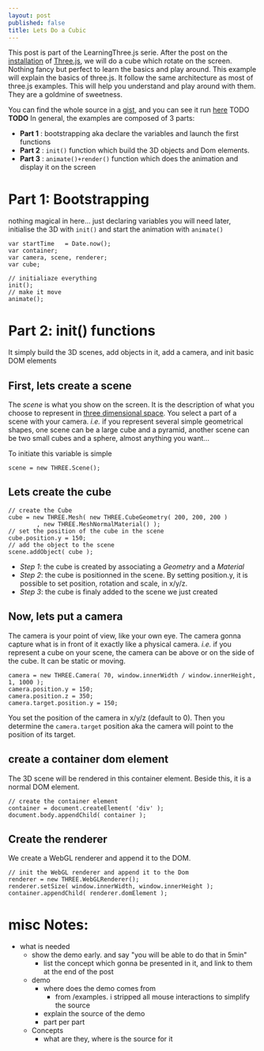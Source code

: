 ```yaml
---
layout: post
published: false
title: Lets Do a Cubic
---
```


This post is part of the LearningThree.js serie.
After the post
on the [installation](/blog/2011/07/15/learningthreejs-installation/)
of [Three.js](https://github.com/mrdoob/three.js/), we will do a
cube which rotate on the screen. Nothing fancy but perfect to learn
the basics and play around.
This example will explain the basics of three.js.
It follow the same architecture as most of three.js examples.
This will help you understand and play around with them.
They are a goldmine of sweetness.

You can find the whole source in a [gist](https://gist.github.com/1106726), and
you can see it run [here]() TODO **TODO**
In general, the examples are composed of 3 parts:

* **Part 1** : bootstrapping aka declare the variables and launch the first functions
* **Part 2** : ```init()``` function which build the 3D objects and Dom elements.
* **Part 3** : ```animate()+render()``` function which does the animation and display it on the screen

<!--more-->


# Part 1: Bootstrapping

nothing magical in here... just declaring variables you will need later, initialise
the 3D with ```init()``` and start the animation with ```animate()```

```
var startTime	= Date.now();
var container;
var camera, scene, renderer;
var cube;

// initialiaze everything
init();
// make it move
animate();
```

# Part 2: init() functions

It simply build the 3D scenes, add objects in it, add a camera, and init basic DOM elements

## First, lets create a scene

The *scene* is what you show on the screen.
It is the description of what you choose to represent in [three dimensional space](http://en.wikipedia.org/wiki/Three-dimensional_space).
You select a part of a scene with your camera. *i.e.* if you represent several simple
geometrical shapes, one scene can be a large cube and a pyramid, another scene can
be two small cubes and a sphere, almost anything you want...

To initiate this variable is simple

```
scene = new THREE.Scene();
```

## Lets create the cube

```
// create the Cube
cube = new THREE.Mesh( new THREE.CubeGeometry( 200, 200, 200 )
		, new THREE.MeshNormalMaterial() );
// set the position of the cube in the scene
cube.position.y = 150;
// add the object to the scene
scene.addObject( cube );
```

* *Step 1*: the cube is created by associating a *Geometry* and a *Material*
* *Step 2*: the cube is positionned in the scene. By setting position.y, it is
possible to set position, rotation and scale, in x/y/z.
* *Step 3*: the cube is finaly added to the scene we just created


## Now, lets put a camera
The camera is your point of view, like your own eye. The camera gonna capture
what is in front of it exactly like a physical camera.
*i.e.* if you represent a cube on your scene, the camera can be
above or on the side of the cube. It can be static or moving.

```
camera = new THREE.Camera( 70, window.innerWidth / window.innerHeight, 1, 1000 );
camera.position.y = 150;
camera.position.z = 350;
camera.target.position.y = 150;
```

You set the position of the camera in x/y/z (default to 0).
Then you determine the ```camera.target``` position aka the camera will point
to the position of its target. 


## create a container dom element

The 3D scene will be rendered in this container element. Beside this, it is a
normal DOM element.

```
// create the container element
container = document.createElement( 'div' );
document.body.appendChild( container );
```

## Create the renderer

We create a WebGL renderer and append it to the DOM.

```
// init the WebGL renderer and append it to the Dom
renderer = new THREE.WebGLRenderer();
renderer.setSize( window.innerWidth, window.innerHeight );
container.appendChild( renderer.domElement );
```

# misc Notes:

* what is needed
  * show the demo early. and say "you will be able to do that in 5min"
    * list the concept which gonna be presented in it, and link to them at the end of the post
  * demo
    * where does the demo comes from
      * from /examples. i stripped all mouse interactions to simplify the source
    * explain the source of the demo
    * part per part
  * Concepts
    * what are they, where is the source for it
